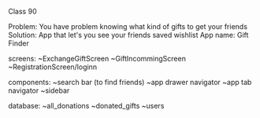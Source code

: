 Class 90

Problem: You have problem knowing what kind of gifts to get your friends
Solution: App that let's you see your friends saved wishlist
App name: Gift Finder

screens:
~ExchangeGiftScreen
~GiftIncommingScreen
~RegistrationScreen/loginn

components:
~search bar (to find friends)
~app drawer navigator
~app tab navigator
~sidebar

database:
~all_donations
~donated_gifts
~users


